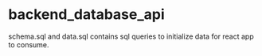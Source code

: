 # backend_database_api
schema.sql and data.sql contains sql queries to initialize data for react app to consume.
